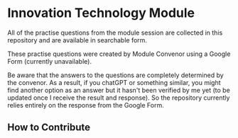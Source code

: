 # Innovation Technology Module

All of the practise questions from the module session are collected in this repository and are available in searchable form. 

These practise questions were created by Module Convenor using a Google Form (currently unavailable). 

Be aware that the answers to the questions are completely determined by the convenor. As a result, if you chatGPT or something similar, you might find another option as an answer but it hasn't been verified by me yet (to be updated once I receive the result and response). So the repository currently relies entirely on the response from the Google Form. 

## How to Contribute

